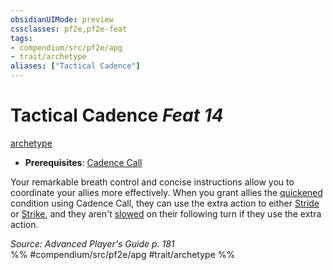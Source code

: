 ```yaml
---
obsidianUIMode: preview
cssclasses: pf2e,pf2e-feat
tags:
- compendium/src/pf2e/apg
- trait/archetype
aliases: ["Tactical Cadence"]
---
```

# Tactical Cadence  *Feat 14*  
[archetype](rules/traits/archetype.md "Archetype Feat Trait")  

- **Prerequisites**: [Cadence Call](compendium/feats/cadence-call-apg.md)

Your remarkable breath control and concise instructions allow you to coordinate your allies more effectively. When you grant allies the [quickened](rules/conditions.md#Quickened) condition using Cadence Call, they can use the extra action to either [Stride](rules/actions/stride.md) or [Strike](rules/actions/strike.md), and they aren't [slowed](rules/conditions.md#Slowed) on their following turn if they use the extra action.

*Source: Advanced Player's Guide p. 181*  
%% #compendium/src/pf2e/apg #trait/archetype %%